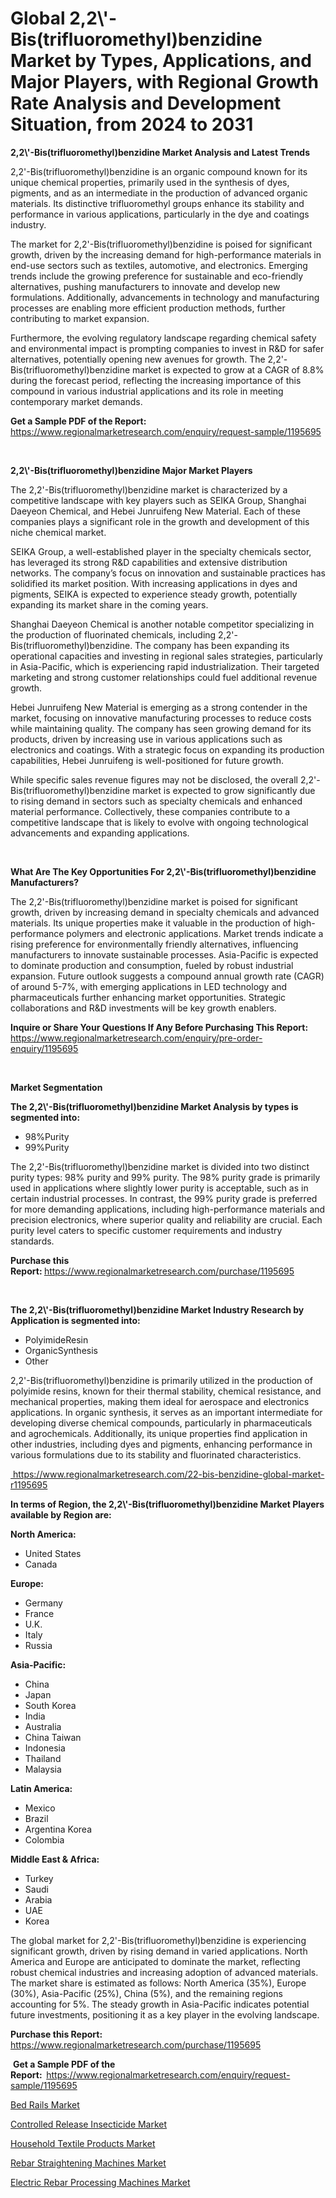 <p><h1>Global 2,2\'-Bis(trifluoromethyl)benzidine Market by Types, Applications, and Major Players, with Regional Growth Rate Analysis and Development Situation, from 2024 to 2031</h1></p><p><strong>2,2\'-Bis(trifluoromethyl)benzidine Market Analysis and Latest Trends</strong></p>
<p><p>2,2'-Bis(trifluoromethyl)benzidine is an organic compound known for its unique chemical properties, primarily used in the synthesis of dyes, pigments, and as an intermediate in the production of advanced organic materials. Its distinctive trifluoromethyl groups enhance its stability and performance in various applications, particularly in the dye and coatings industry.</p><p>The market for 2,2'-Bis(trifluoromethyl)benzidine is poised for significant growth, driven by the increasing demand for high-performance materials in end-use sectors such as textiles, automotive, and electronics. Emerging trends include the growing preference for sustainable and eco-friendly alternatives, pushing manufacturers to innovate and develop new formulations. Additionally, advancements in technology and manufacturing processes are enabling more efficient production methods, further contributing to market expansion.</p><p>Furthermore, the evolving regulatory landscape regarding chemical safety and environmental impact is prompting companies to invest in R&D for safer alternatives, potentially opening new avenues for growth. The 2,2'-Bis(trifluoromethyl)benzidine market is expected to grow at a CAGR of 8.8% during the forecast period, reflecting the increasing importance of this compound in various industrial applications and its role in meeting contemporary market demands.</p></p>
<p><strong>Get a Sample PDF of the Report:&nbsp;</strong> <a href="https://www.regionalmarketresearch.com/enquiry/request-sample/1195695">https://www.regionalmarketresearch.com/enquiry/request-sample/1195695</a></p>
<p>&nbsp;</p>
<p><strong>2,2\'-Bis(trifluoromethyl)benzidine Major Market Players</strong></p>
<p><p>The 2,2'-Bis(trifluoromethyl)benzidine market is characterized by a competitive landscape with key players such as SEIKA Group, Shanghai Daeyeon Chemical, and Hebei Junruifeng New Material. Each of these companies plays a significant role in the growth and development of this niche chemical market.</p><p>SEIKA Group, a well-established player in the specialty chemicals sector, has leveraged its strong R&D capabilities and extensive distribution networks. The company’s focus on innovation and sustainable practices has solidified its market position. With increasing applications in dyes and pigments, SEIKA is expected to experience steady growth, potentially expanding its market share in the coming years.</p><p>Shanghai Daeyeon Chemical is another notable competitor specializing in the production of fluorinated chemicals, including 2,2'-Bis(trifluoromethyl)benzidine. The company has been expanding its operational capacities and investing in regional sales strategies, particularly in Asia-Pacific, which is experiencing rapid industrialization. Their targeted marketing and strong customer relationships could fuel additional revenue growth.</p><p>Hebei Junruifeng New Material is emerging as a strong contender in the market, focusing on innovative manufacturing processes to reduce costs while maintaining quality. The company has seen growing demand for its products, driven by increasing use in various applications such as electronics and coatings. With a strategic focus on expanding its production capabilities, Hebei Junruifeng is well-positioned for future growth.</p><p>While specific sales revenue figures may not be disclosed, the overall 2,2'-Bis(trifluoromethyl)benzidine market is expected to grow significantly due to rising demand in sectors such as specialty chemicals and enhanced material performance. Collectively, these companies contribute to a competitive landscape that is likely to evolve with ongoing technological advancements and expanding applications.</p></p>
<p>&nbsp;</p>
<p><strong>What Are The Key Opportunities For 2,2\'-Bis(trifluoromethyl)benzidine Manufacturers?</strong></p>
<p><p>The 2,2'-Bis(trifluoromethyl)benzidine market is poised for significant growth, driven by increasing demand in specialty chemicals and advanced materials. Its unique properties make it valuable in the production of high-performance polymers and electronic applications. Market trends indicate a rising preference for environmentally friendly alternatives, influencing manufacturers to innovate sustainable processes. Asia-Pacific is expected to dominate production and consumption, fueled by robust industrial expansion. Future outlook suggests a compound annual growth rate (CAGR) of around 5-7%, with emerging applications in LED technology and pharmaceuticals further enhancing market opportunities. Strategic collaborations and R&D investments will be key growth enablers.</p></p>
<p><strong>Inquire or Share Your Questions If Any Before Purchasing This Report:</strong> <a href="https://www.regionalmarketresearch.com/enquiry/pre-order-enquiry/1195695">https://www.regionalmarketresearch.com/enquiry/pre-order-enquiry/1195695</a></p>
<p>&nbsp;</p>
<p><strong>Market Segmentation</strong></p>
<p><strong>The 2,2\'-Bis(trifluoromethyl)benzidine Market Analysis by types is segmented into:</strong></p>
<p><ul><li>98%Purity</li><li>99%Purity</li></ul></p>
<p><p>The 2,2'-Bis(trifluoromethyl)benzidine market is divided into two distinct purity types: 98% purity and 99% purity. The 98% purity grade is primarily used in applications where slightly lower purity is acceptable, such as in certain industrial processes. In contrast, the 99% purity grade is preferred for more demanding applications, including high-performance materials and precision electronics, where superior quality and reliability are crucial. Each purity level caters to specific customer requirements and industry standards.</p></p>
<p><strong>Purchase this Report:&nbsp;</strong><a href="https://www.regionalmarketresearch.com/purchase/1195695">https://www.regionalmarketresearch.com/purchase/1195695</a></p>
<p>&nbsp;</p>
<p><strong>The 2,2\'-Bis(trifluoromethyl)benzidine Market Industry Research by Application is segmented into:</strong></p>
<p><ul><li>PolyimideResin</li><li>OrganicSynthesis</li><li>Other</li></ul></p>
<p><p>2,2'-Bis(trifluoromethyl)benzidine is primarily utilized in the production of polyimide resins, known for their thermal stability, chemical resistance, and mechanical properties, making them ideal for aerospace and electronics applications. In organic synthesis, it serves as an important intermediate for developing diverse chemical compounds, particularly in pharmaceuticals and agrochemicals. Additionally, its unique properties find application in other industries, including dyes and pigments, enhancing performance in various formulations due to its stability and fluorinated characteristics.</p></p>
<p><a href="https://www.regionalmarketresearch.com/22-bis-benzidine-global-market-r1195695">&nbsp;https://www.regionalmarketresearch.com/22-bis-benzidine-global-market-r1195695</a></p>
<p><strong>In terms of Region, the 2,2\'-Bis(trifluoromethyl)benzidine Market Players available by Region are:</strong></p>
<p>
    <p> <strong> North America: </strong>
        <ul>
            <li>United States</li>
            <li>Canada</li>
        </ul>
        </p> 
    <p> <strong> Europe: </strong>
        <ul>
            <li>Germany</li>
            <li>France</li>
            <li>U.K.</li>
            <li>Italy</li>
            <li>Russia</li>
        </ul>
        </p> 
    <p> <strong> Asia-Pacific: </strong>
        <ul>
            <li>China</li>
            <li>Japan</li>
            <li>South Korea</li>
            <li>India</li>
            <li>Australia</li>
            <li>China Taiwan</li>
            <li>Indonesia</li>
            <li>Thailand</li>
            <li>Malaysia</li>
        </ul>
        </p> 
    <p> <strong> Latin America: </strong>
        <ul>
            <li>Mexico</li>
            <li>Brazil</li>
            <li>Argentina Korea</li>
            <li>Colombia</li>
        </ul>
        </p> 
    <p> <strong> Middle East & Africa: </strong>
        <ul>
            <li>Turkey</li>
            <li>Saudi</li>
            <li>Arabia</li>
            <li>UAE</li>
            <li>Korea</li>
        </ul>
    </p>
    </p>
<p><p>The global market for 2,2'-Bis(trifluoromethyl)benzidine is experiencing significant growth, driven by rising demand in varied applications. North America and Europe are anticipated to dominate the market, reflecting robust chemical industries and increasing adoption of advanced materials. The market share is estimated as follows: North America (35%), Europe (30%), Asia-Pacific (25%), China (5%), and the remaining regions accounting for 5%. The steady growth in Asia-Pacific indicates potential future investments, positioning it as a key player in the evolving landscape.</p></p>
<p><strong>Purchase this Report: </strong><a href="https://www.regionalmarketresearch.com/purchase/1195695">https://www.regionalmarketresearch.com/purchase/1195695</a></p>
<p>&nbsp;<strong>Get a Sample PDF of the Report:&nbsp;&nbsp;</strong><a href="https://www.regionalmarketresearch.com/enquiry/request-sample/1195695">https://www.regionalmarketresearch.com/enquiry/request-sample/1195695</a></p>
<p><strong></strong></p>
<p><p><a href="https://www.linkedin.com/pulse/how-bed-rails-market-evolved-key-trends-regional-dynamics-period-sqjic?trackingId=5iUcjn7%2BQgKqfrOqPLqUZw%3D%3D">Bed Rails Market</a></p><p><a href="https://issuu.com/reportprime-2/docs/controlled-release-insecticide-mark_27fbaee2afbc82">Controlled Release Insecticide Market</a></p><p><a href="https://www.linkedin.com/pulse/household-textile-products-market-growth-segmentation-regional-ktrcc?trackingId=La8h1GU2SfCNqYrioPZatA%3D%3D">Household Textile Products Market</a></p><p><a href="https://medium.com/@leannebruen2023/booming-rebar-straightening-machines-market-sector-market-analysis-and-growth-projections-till-a56479352c04?postPublishedType=repub">Rebar Straightening Machines Market</a></p><p><a href="https://medium.com/@leannebruen2023/a-comprehensive-look-at-product-type-semi-automatic-fully-automatic-and-application-steel-08bf94ff8829">Electric Rebar Processing Machines Market</a></p></p>